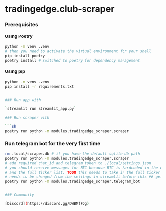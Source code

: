 # tradingedge.club-scraper

### Prerequisites

#### Using Poetry

```sh
python -m venv .venv
# then you need to activate the virtual environment for your shell
pip install poetry
poetry install # switched to poetry for dependency management
```

#### Using pip

```sh
python -m venv .venv
pip install -r requirements.txt
```

````sh

### Run app with

`streamlit run streamlit_app.py`

### Run scraper with

```sh
poetry run python -m modules.tradingedge_scraper.scraper
````

### Run telegram bot for the very first time

```sh
rm .local/scraper.db # if you have the default sqlite db path
poetry run python -m modules.tradingedge_scraper.scraper
# add required chat_id and telegram_token to ./local/settings.json
# you should receive messages for BTC because BTC is hardcoded in the watched list
# and the full ticker list. TODO this needs to take in the full ticker list and the watched list
# needs to be changed from the settings in streamlit before this PR gets merged
poetry run python -m modules.tradingedge_scraper.telegram_bot
```

```sh

### Community

[Discord](https://discord.gg/DWBMfFQg)
```
